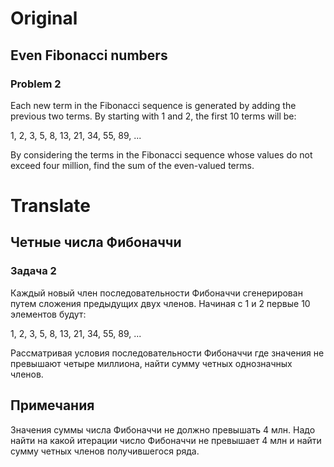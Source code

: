 Original
========

Even Fibonacci numbers
--------------------

### Problem 2

Each new term in the Fibonacci sequence is generated by adding the previous two terms. By starting with 1 and 2, the first 10 terms will be:

1, 2, 3, 5, 8, 13, 21, 34, 55, 89, ...

By considering the terms in the Fibonacci sequence whose values do not exceed four million, find the sum of the even-valued terms.

Translate
=========

Четные числа Фибоначчи
-------------------

### Задача 2

Каждый новый член последовательности Фибоначчи сгенерирован путем сложения предыдущих двух членов. Начиная с 1 и 2 первые 10 элементов будут:

1, 2, 3, 5, 8, 13, 21, 34, 55, 89, ...

Рассматривая условия последовательности Фибоначчи где значения не превышают четыре миллиона, найти сумму четных однозначных членов.

Примечания
----------

Значения суммы числа Фибоначчи не должно превышать 4 млн. Надо найти на какой итерации число Фибоначчи не превышает 4 млн и найти сумму четных членов получившегося ряда.
